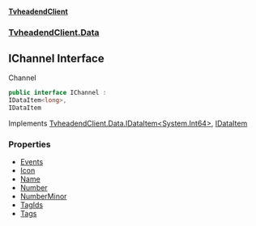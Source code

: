 #### [TvheadendClient](./index.md 'index')
### [TvheadendClient.Data](./TvheadendClient-Data.md 'TvheadendClient.Data')
## IChannel Interface
Channel  
```csharp
public interface IChannel :
IDataItem<long>,
IDataItem
```
Implements [TvheadendClient.Data.IDataItem&lt;](./TvheadendClient-Data-IDataItem-TId-.md 'TvheadendClient.Data.IDataItem&lt;TId&gt;')[System.Int64](https://docs.microsoft.com/en-us/dotnet/api/System.Int64 'System.Int64')[&gt;](./TvheadendClient-Data-IDataItem-TId-.md 'TvheadendClient.Data.IDataItem&lt;TId&gt;'), [IDataItem](./TvheadendClient-Data-IDataItem.md 'TvheadendClient.Data.IDataItem')  
### Properties
- [Events](./TvheadendClient-Data-IChannel-Events.md 'TvheadendClient.Data.IChannel.Events')
- [Icon](./TvheadendClient-Data-IChannel-Icon.md 'TvheadendClient.Data.IChannel.Icon')
- [Name](./TvheadendClient-Data-IChannel-Name.md 'TvheadendClient.Data.IChannel.Name')
- [Number](./TvheadendClient-Data-IChannel-Number.md 'TvheadendClient.Data.IChannel.Number')
- [NumberMinor](./TvheadendClient-Data-IChannel-NumberMinor.md 'TvheadendClient.Data.IChannel.NumberMinor')
- [TagIds](./TvheadendClient-Data-IChannel-TagIds.md 'TvheadendClient.Data.IChannel.TagIds')
- [Tags](./TvheadendClient-Data-IChannel-Tags.md 'TvheadendClient.Data.IChannel.Tags')
